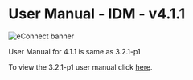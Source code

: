 #  User Manual  - IDM - v4.1.1

![eConnect banner](../../../../../images/banner-econnect-m3.jpg)

User Manual for 4.1.1 is same as 3.2.1-p1

To view the 3.2.1-p1 user manual click [here](../3.2.1-p1/usermanual-idm.md).

